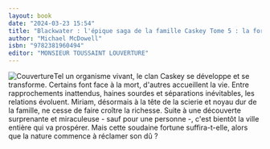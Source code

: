 ```yaml
---
layout: book
date: "2024-03-23 15:54"
title: "Blackwater : l'épique saga de la famille Caskey Tome 5 : la fortune"
author: "Michael McDowell"
isbn: "9782381960494"
editor: "MONSIEUR TOUSSAINT LOUVERTURE"
---
```

![Couverture](/img/9782381960494.jpeg)Tel un organisme vivant, le clan Caskey se développe et se transforme. Certains font face à la mort, d'autres accueillent la vie. Entre rapprochements inattendus, haines sourdes et séparations inévitables, les relations évoluent. Miriam, désormais à la tête de la scierie et noyau dur de la famille, ne cesse de faire croître la richesse. Suite à une découverte surprenante et miraculeuse - sauf pour une personne -, c'est bientôt la ville entière qui va prospérer. Mais cette soudaine fortune suffira-t-elle, alors que la nature commence à réclamer son dû ?